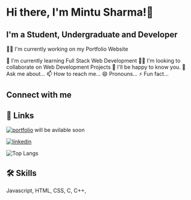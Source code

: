 # Hi there, I'm Mintu Sharma!👋

## I'm a Student, Undergraduate and Developer

👩‍💻 I'm currently working on my Portfolio Website

🧠 I'm currently learning Full Stack Web Development
👯‍♀️ I'm looking to collaborate on Web Development Projects
🤔 I'll be happy to know you.
💬 Ask me about...
📫 How to reach me...
😄 Pronouns...
⚡️ Fun fact...


## Connect with me

## 🔗 Links

[![portfolio](https://img.shields.io/badge/my_portfolio-000?style=for-the-badge&logo=ko-fi&logoColor=white)](#) will be avilable soon

[![linkedin](https://img.shields.io/badge/linkedin-0A66C2?style=for-the-badge&logo=linkedin&logoColor=white)](https://www.linkedin.com/in/mintusharmaghy/)



![Top Langs](https://github-readme-stats.vercel.app/api/top-langs/?username=mks42814&theme=tokyonight)


## 🛠 Skills
Javascript, HTML, CSS, C, C++, 
<!---
mks42814/mks42814 is a ✨ special ✨ repository because its `README.md` (this file) appears on your GitHub profile.
You can click the Preview link to take a look at your changes.
--->
